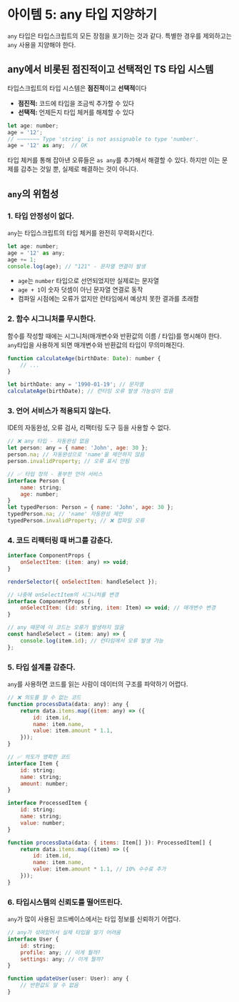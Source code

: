 # 아이템 5: any 타입 지양하기

`any` 타입은 타입스크립트의 모든 장점을 포기하는 것과 같다. 특별한 경우를 제외하고는 `any` 사용을 지양해야 한다.

## any에서 비롯된 점진적이고 선택적인 TS 타입 시스템

타입스크립트의 타입 시스템은 **점진적**이고 **선택적**이다

-   **점진적:** 코드에 타입을 조금씩 추가할 수 있다
-   **선택적:** 언제든지 타입 체커를 해제할 수 있다

```jsx
let age: number;
age = '12';
// ~~~~~~~ Type 'string' is not assignable to type 'number'.
age = '12' as any;  // OK
```

타입 체커를 통해 잡아낸 오류들은 `as any`를 추가해서 해결할 수 있다. 하지만 이는 문제를 감추는 것일 뿐, 실제로 해결하는 것이 아니다.

## `any`의 위험성

### 1. 타입 안정성이 없다.

`any`는 타입스크립트의 타입 체커를 완전히 무력화시킨다.

```jsx
let age: number;
age = '12' as any;
age += 1;
console.log(age); // "121" - 문자열 연결이 발생
```

-   `age`는 `number` 타입으로 선언되었지만 실제로는 문자열
-   `age + 1`이 숫자 덧셈이 아닌 문자열 연결로 동작
-   컴파일 시점에는 오류가 없지만 런타임에서 예상치 못한 결과를 초래함

### 2. 함수 시그니처를 무시한다.

함수를 작성할 때에는 시그니처(매개변수와 반환값의 이름 / 타입)를 명시해야 한다. `any`타입을 사용하게 되면 매개변수와 반환값의 타입이 무의미해진다.

```jsx
function calculateAge(birthDate: Date): number {
    // ...
}

let birthDate: any = '1990-01-19'; // 문자열
calculateAge(birthDate); // 런타임 오류 발생 가능성이 있음
```

### 3. 언어 서비스가 적용되지 않는다.

IDE의 자동완성, 오류 검사, 리팩터링 도구 등을 사용할 수 없다.

```jsx
// ❌ any 타입 - 자동완성 없음
let person: any = { name: 'John', age: 30 };
person.na; // 자동완성으로 'name'을 제안하지 않음
person.invalidProperty; // 오류 표시 안됨

// ✅ 타입 정의 - 풍부한 언어 서비스
interface Person {
    name: string;
    age: number;
}
let typedPerson: Person = { name: 'John', age: 30 };
typedPerson.na; // 'name' 자동완성 제안
typedPerson.invalidProperty; // ❌ 컴파일 오류
```

### 4. 코드 리팩터링 때 버그를 감춘다.

```jsx
interface ComponentProps {
    onSelectItem: (item: any) => void;
}

renderSelector({ onSelectItem: handleSelect });

// 나중에 onSelectItem의 시그니처를 변경
interface ComponentProps {
    onSelectItem: (id: string, item: Item) => void; // 매개변수 변경
}

// any 때문에 이 코드는 오류가 발생하지 않음
const handleSelect = (item: any) => {
    console.log(item.id); // 런타임에서 오류 발생 가능
};
```

### 5. 타입 설계를 감춘다.

`any`를 사용하면 코드를 읽는 사람이 데이터의 구조를 파악하기 어렵다.

```jsx
// ❌ 의도를 알 수 없는 코드
function processData(data: any): any {
    return data.items.map((item: any) => ({
        id: item.id,
        name: item.name,
        value: item.amount * 1.1,
    }));
}

// ✅ 의도가 명확한 코드
interface Item {
    id: string;
    name: string;
    amount: number;
}

interface ProcessedItem {
    id: string;
    name: string;
    value: number;
}

function processData(data: { items: Item[] }): ProcessedItem[] {
    return data.items.map((item) => ({
        id: item.id,
        name: item.name,
        value: item.amount * 1.1, // 10% 수수료 추가
    }));
}
```

### 6. 타입시스템의 신뢰도를 떨어뜨린다.

`any`가 많이 사용된 코드베이스에서는 타입 정보를 신뢰하기 어렵다.

```jsx
// any가 섞여있어서 실제 타입을 알기 어려움
interface User {
    id: string;
    profile: any; // 이게 뭘까?
    settings: any; // 이게 뭘까?
}

function updateUser(user: User): any {
    // 반환값도 알 수 없음
}
```
